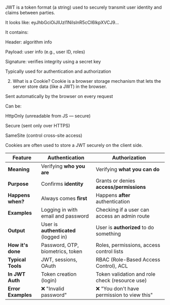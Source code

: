 JWT is a token format (a string) used to securely transmit user identity and claims between parties.

It looks like:
eyJhbGciOiJIUzI1NiIsInR5cCI6IkpXVCJ9...

It contains:

Header: algorithm info

Payload: user info (e.g., user ID, roles)

Signature: verifies integrity using a secret key

Typically used for authentication and authorization

2. What is a Cookie?
   Cookie is a browser storage mechanism that lets the server store data (like a JWT) in the browser.

Sent automatically by the browser on every request

Can be:

HttpOnly (unreadable from JS — secure)

Secure (sent only over HTTPS)

SameSite (control cross-site access)

Cookies are often used to store a JWT securely on the client side.

<!-- Authentication: "Prove who you are."
Authorization: "Prove you're allowed to do that." -->

| Feature            | **Authentication**                    | **Authorization**                              |
| ------------------ | ------------------------------------- | ---------------------------------------------- |
| **Meaning**        | Verifying **who you are**             | Verifying **what you can do**                  |
| **Purpose**        | Confirms **identity**                 | Grants or denies **access/permissions**        |
| **Happens when?**  | Always comes **first**                | Happens **after** authentication               |
| **Examples**       | Logging in with email and password    | Checking if a user can access an admin route   |
| **Output**         | User is **authenticated** (logged in) | User is **authorized** to do something         |
| **How it's done**  | Password, OTP, biometrics, token      | Roles, permissions, access control lists       |
| **Typical Tools**  | JWT, sessions, OAuth                  | RBAC (Role-Based Access Control), ACL          |
| **In JWT Auth**    | Token creation (login)                | Token validation and role check (resource use) |
| **Error Examples** | ❌ "Invalid password"                 | ❌ "You don't have permission to view this"    |


